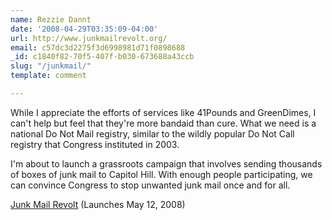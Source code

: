 ```yaml
---
name: Rezzie Dannt
date: '2008-04-29T03:35:09-04:00'
url: http://www.junkmailrevolt.org/
email: c57dc3d2275f3d6998981d71f0898688
_id: c1840f82-70f5-407f-b030-673688a43ccb
slug: "/junkmail/"
template: comment

---
```


While I appreciate the efforts of services like 41Pounds and GreenDimes, I can't help but feel that they're more bandaid than cure. What we need is a national Do Not Mail registry, similar to the wildly popular Do Not Call registry that Congress instituted in 2003.

I'm about to launch a grassroots campaign that involves sending thousands of boxes of junk mail to Capitol Hill. With enough people participating, we can convince Congress to stop unwanted junk mail once and for all.

<a href="http://www.junkmailrevolt.org/" rel="nofollow">Junk Mail Revolt</a> (Launches May 12, 2008)
